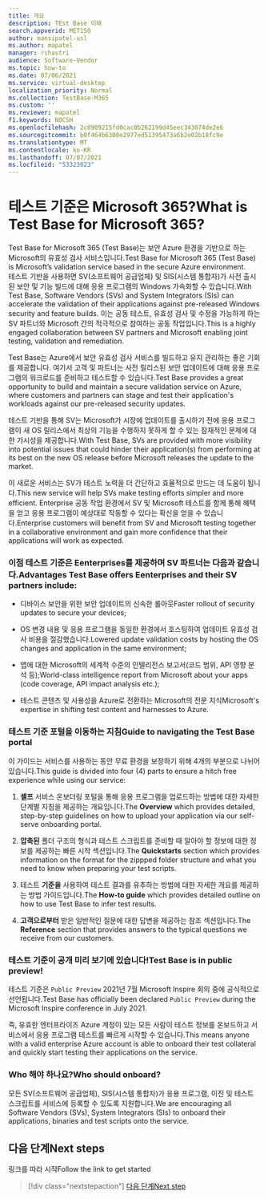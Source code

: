 ```yaml
---
title: 개요
description: TEst Base 이해
search.appverid: MET150
author: mansipatel-usl
ms.author: mapatel
manager: rshastri
audience: Software-Vendor
ms.topic: how-to
ms.date: 07/06/2021
ms.service: virtual-desktop
localization_priority: Normal
ms.collection: TestBase-M365
ms.custom: ''
ms.reviewer: mapatel
f1.keywords: NOCSH
ms.openlocfilehash: 2c8909215fd0cac0b262199d45eec343074de2e6
ms.sourcegitcommit: b0f464b6300e2977ed51395473a6b2e02b18fc9e
ms.translationtype: MT
ms.contentlocale: ko-KR
ms.lasthandoff: 07/07/2021
ms.locfileid: "53323023"
---
```

# <a name="what-is-test-base-for-microsoft-365"></a><span data-ttu-id="f6c00-103">테스트 기준은 Microsoft 365?</span><span class="sxs-lookup"><span data-stu-id="f6c00-103">What is Test Base for Microsoft 365?</span></span> 

<span data-ttu-id="f6c00-104">Test Base for Microsoft 365 (Test Base)는 보안 Azure 환경을 기반으로 하는 Microsoft의 유효성 검사 서비스입니다.</span><span class="sxs-lookup"><span data-stu-id="f6c00-104">Test Base for Microsoft 365 (Test Base) is Microsoft’s validation service based in the secure Azure environment.</span></span>  
<span data-ttu-id="f6c00-105">테스트 기반을 사용하면 SV(소프트웨어 공급업체) 및 SIS(시스템 통합자)가 사전 출시된 보안 및 기능 빌드에 대해 응용 프로그램의 Windows 가속화할 수 있습니다.</span><span class="sxs-lookup"><span data-stu-id="f6c00-105">With Test Base, Software Vendors (SVs) and System Integrators (SIs) can accelerate the validation of their applications against pre-released Windows security and feature builds.</span></span> <span data-ttu-id="f6c00-106">이는 공동 테스트, 유효성 검사 및 수정을 가능하게 하는 SV 파트너와 Microsoft 간의 적극적으로 참여하는 공동 작업입니다.</span><span class="sxs-lookup"><span data-stu-id="f6c00-106">This is a highly engaged collaboration between SV partners and Microsoft enabling joint testing, validation and remediation.</span></span>

<span data-ttu-id="f6c00-107">Test Base는 Azure에서 보안 유효성 검사 서비스를 빌드하고 유지 관리하는 좋은 기회를 제공합니다. 여기서 고객 및 파트너는 사전 릴리스된 보안 업데이트에 대해 응용 프로그램의 워크로드를 준비하고 테스트할 수 있습니다.</span><span class="sxs-lookup"><span data-stu-id="f6c00-107">Test Base provides a great opportunity to build and maintain a secure validation service on Azure, where customers and partners can stage and test their application's workloads against our pre-released security updates.</span></span>

<span data-ttu-id="f6c00-108">테스트 기반을 통해 SV는 Microsoft가 시장에 업데이트를 출시하기 전에 응용 프로그램이 새 OS 릴리스에서 최상의 기능을 수행하지 못하게 할 수 있는 잠재적인 문제에 대한 가시성을 제공합니다.</span><span class="sxs-lookup"><span data-stu-id="f6c00-108">With Test Base, SVs are provided with more visibility into potential issues that could hinder their application(s) from performing at its best on the new OS release before Microsoft releases the update to the market.</span></span>

<span data-ttu-id="f6c00-109">이 새로운 서비스는 SV가 테스트 노력을 더 간단하고 효율적으로 만드는 데 도움이 됩니다.</span><span class="sxs-lookup"><span data-stu-id="f6c00-109">This new service will help SVs make testing efforts simpler and more efficient.</span></span> <span data-ttu-id="f6c00-110">Enterprise 공동 작업 환경에서 SV 및 Microsoft 테스트를 함께 통해 혜택을 얻고 응용 프로그램이 예상대로 작동할 수 있다는 확신을 얻을 수 있습니다.</span><span class="sxs-lookup"><span data-stu-id="f6c00-110">Enterprise customers will benefit from SV and Microsoft testing together in a collaborative environment and gain more confidence that their applications will work as expected.</span></span> 

### <a name="advantages-test-base-offers-eenterprises-and-their-sv-partners-include"></a><span data-ttu-id="f6c00-111">이점 테스트 기준은 Eenterprises를 제공하며 SV 파트너는 다음과 같습니다.</span><span class="sxs-lookup"><span data-stu-id="f6c00-111">Advantages Test Base offers Eenterprises and their SV partners include:</span></span> 
 
  * <span data-ttu-id="f6c00-112">디바이스 보안을 위한 보안 업데이트의 신속한 롤아웃</span><span class="sxs-lookup"><span data-stu-id="f6c00-112">Faster rollout of security updates to secure your devices;</span></span> 
 
  * <span data-ttu-id="f6c00-113">OS 변경 내용 및 응용 프로그램을 동일한 환경에서 호스팅하여 업데이트 유효성 검사 비용을 절감했습니다.</span><span class="sxs-lookup"><span data-stu-id="f6c00-113">Lowered update validation costs by hosting the OS changes and application in the same environment;</span></span> 
  
  * <span data-ttu-id="f6c00-114">앱에 대한 Microsoft의 세계적 수준의 인텔리전스 보고서(코드 범위, API 영향 분석 등);</span><span class="sxs-lookup"><span data-stu-id="f6c00-114">World-class intelligence report from Microsoft about your apps (code coverage, API impact analysis etc.);</span></span> 
  
  * <span data-ttu-id="f6c00-115">테스트 콘텐츠 및 사용성을 Azure로 전환하는 Microsoft의 전문 지식</span><span class="sxs-lookup"><span data-stu-id="f6c00-115">Microsoft's expertise in shifting test content and harnesses to Azure.</span></span> 


### <a name="guide-to-navigating-the-test-base-portal"></a><span data-ttu-id="f6c00-116">테스트 기준 포털을 이동하는 지침</span><span class="sxs-lookup"><span data-stu-id="f6c00-116">Guide to navigating the Test Base portal</span></span>

<span data-ttu-id="f6c00-117">이 가이드는 서비스를 사용하는 동안 무료 환경을 보장하기 위해 4개의 부분으로 나뉘어 있습니다.</span><span class="sxs-lookup"><span data-stu-id="f6c00-117">This guide is divided into four (4) parts to ensure a hitch free experience while using our service:</span></span>

1. <span data-ttu-id="f6c00-118">**셀프** 서비스 온보더링 포털을 통해 응용 프로그램을 업로드하는 방법에 대한 자세한 단계별 지침을 제공하는 개요입니다.</span><span class="sxs-lookup"><span data-stu-id="f6c00-118">The **Overview** which provides detailed, step-by-step guidelines on how to upload your application via our self-serve onboarding portal.</span></span> 

2. <span data-ttu-id="f6c00-119">**압축된** 폴더 구조의 형식과 테스트 스크립트를 준비할 때 알아야 할 정보에 대한 정보를 제공하는 빠른 시작 섹션입니다.</span><span class="sxs-lookup"><span data-stu-id="f6c00-119">The **Quickstarts** section which provides information on the format for the zippped folder structure and what you need to know when preparing your test scripts.</span></span>

3. <span data-ttu-id="f6c00-120">테스트 **기준을** 사용하여 테스트 결과를 유추하는 방법에 대한 자세한 개요를 제공하는 방법 가이드입니다.</span><span class="sxs-lookup"><span data-stu-id="f6c00-120">The **How-to guide** which provides detailed outline on how to use Test Base to infer test results.</span></span>

4. <span data-ttu-id="f6c00-121">**고객으로부터** 받은 일반적인 질문에 대한 답변을 제공하는 참조 섹션입니다.</span><span class="sxs-lookup"><span data-stu-id="f6c00-121">The **Reference** section that provides answers to the typical questions we receive from our customers.</span></span>

### <a name="test-base-is-in-public-preview"></a><span data-ttu-id="f6c00-122">테스트 기준이 공개 미리 보기에 있습니다!</span><span class="sxs-lookup"><span data-stu-id="f6c00-122">Test Base is in public preview!</span></span>

<span data-ttu-id="f6c00-123">테스트 기준은 ```Public Preview``` 2021년 7월 Microsoft Inspire 회의 중에 공식적으로 선언됩니다.</span><span class="sxs-lookup"><span data-stu-id="f6c00-123">Test Base has officially been declared ```Public Preview``` during the Microsoft Inspire conference in July 2021.</span></span> 

<span data-ttu-id="f6c00-124">즉, 유효한 엔터프라이즈 Azure 계정이 있는 모든 사람이 테스트 정보를 온보드하고 서비스에서 응용 프로그램 테스트를 빠르게 시작할 수 있습니다.</span><span class="sxs-lookup"><span data-stu-id="f6c00-124">This means anyone with a valid enterprise Azure account is able to onboard their test collateral and quickly start testing their applications on the service.</span></span>

### <a name="who-should-onboard"></a><span data-ttu-id="f6c00-125">Who 해야 하나요?</span><span class="sxs-lookup"><span data-stu-id="f6c00-125">Who should onboard?</span></span>

<span data-ttu-id="f6c00-126">모든 SV(소프트웨어 공급업체), SIS(시스템 통합자)가 응용 프로그램, 이진 및 테스트 스크립트를 서비스에 등록할 수 있도록 지원합니다.</span><span class="sxs-lookup"><span data-stu-id="f6c00-126">We are encouraging all Software Vendors (SVs), System Integrators (SIs) to onboard their applications, binaries and test scripts onto the service.</span></span>

## <a name="next-steps"></a><span data-ttu-id="f6c00-127">다음 단계</span><span class="sxs-lookup"><span data-stu-id="f6c00-127">Next steps</span></span>

<span data-ttu-id="f6c00-128">링크를 따라 시작</span><span class="sxs-lookup"><span data-stu-id="f6c00-128">Follow the link to get started</span></span>
> [!div class="nextstepaction"]
> [<span data-ttu-id="f6c00-129">다음 단계</span><span class="sxs-lookup"><span data-stu-id="f6c00-129">Next step</span></span>](createaccount.md)

